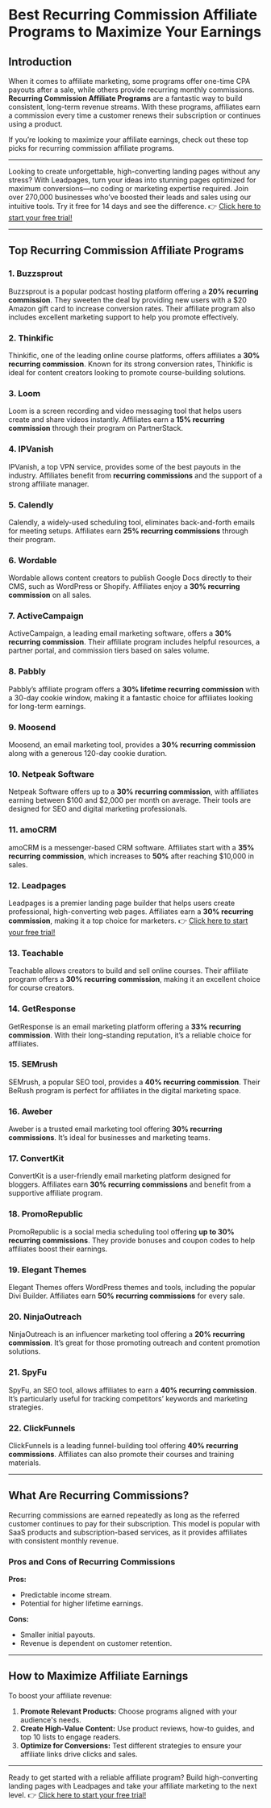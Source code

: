 # Best Recurring Commission Affiliate Programs to Maximize Your Earnings

## Introduction

When it comes to affiliate marketing, some programs offer one-time CPA payouts after a sale, while others provide recurring monthly commissions. **Recurring Commission Affiliate Programs** are a fantastic way to build consistent, long-term revenue streams. With these programs, affiliates earn a commission every time a customer renews their subscription or continues using a product.

If you’re looking to maximize your affiliate earnings, check out these top picks for recurring commission affiliate programs.

---

Looking to create unforgettable, high-converting landing pages without any stress? With Leadpages, turn your ideas into stunning pages optimized for maximum conversions—no coding or marketing expertise required. Join over 270,000 businesses who’ve boosted their leads and sales using our intuitive tools. Try it free for 14 days and see the difference. 👉 [Click here to start your free trial!](https://bit.ly/LEadPages)

---

## Top Recurring Commission Affiliate Programs

### 1. Buzzsprout
Buzzsprout is a popular podcast hosting platform offering a **20% recurring commission**. They sweeten the deal by providing new users with a $20 Amazon gift card to increase conversion rates. Their affiliate program also includes excellent marketing support to help you promote effectively.

### 2. Thinkific
Thinkific, one of the leading online course platforms, offers affiliates a **30% recurring commission**. Known for its strong conversion rates, Thinkific is ideal for content creators looking to promote course-building solutions.

### 3. Loom
Loom is a screen recording and video messaging tool that helps users create and share videos instantly. Affiliates earn a **15% recurring commission** through their program on PartnerStack.

### 4. IPVanish
IPVanish, a top VPN service, provides some of the best payouts in the industry. Affiliates benefit from **recurring commissions** and the support of a strong affiliate manager.

### 5. Calendly
Calendly, a widely-used scheduling tool, eliminates back-and-forth emails for meeting setups. Affiliates earn **25% recurring commissions** through their program.

### 6. Wordable
Wordable allows content creators to publish Google Docs directly to their CMS, such as WordPress or Shopify. Affiliates enjoy a **30% recurring commission** on all sales.

### 7. ActiveCampaign
ActiveCampaign, a leading email marketing software, offers a **30% recurring commission**. Their affiliate program includes helpful resources, a partner portal, and commission tiers based on sales volume.

### 8. Pabbly
Pabbly’s affiliate program offers a **30% lifetime recurring commission** with a 30-day cookie window, making it a fantastic choice for affiliates looking for long-term earnings.

### 9. Moosend
Moosend, an email marketing tool, provides a **30% recurring commission** along with a generous 120-day cookie duration.

### 10. Netpeak Software
Netpeak Software offers up to a **30% recurring commission**, with affiliates earning between $100 and $2,000 per month on average. Their tools are designed for SEO and digital marketing professionals.

### 11. amoCRM
amoCRM is a messenger-based CRM software. Affiliates start with a **35% recurring commission**, which increases to **50%** after reaching $10,000 in sales.

### 12. Leadpages
Leadpages is a premier landing page builder that helps users create professional, high-converting web pages. Affiliates earn a **30% recurring commission**, making it a top choice for marketers. 👉 [Click here to start your free trial!](https://bit.ly/LEadPages)

### 13. Teachable
Teachable allows creators to build and sell online courses. Their affiliate program offers a **30% recurring commission**, making it an excellent choice for course creators.

### 14. GetResponse
GetResponse is an email marketing platform offering a **33% recurring commission**. With their long-standing reputation, it’s a reliable choice for affiliates.

### 15. SEMrush
SEMrush, a popular SEO tool, provides a **40% recurring commission**. Their BeRush program is perfect for affiliates in the digital marketing space.

### 16. Aweber
Aweber is a trusted email marketing tool offering **30% recurring commissions**. It’s ideal for businesses and marketing teams.

### 17. ConvertKit
ConvertKit is a user-friendly email marketing platform designed for bloggers. Affiliates earn **30% recurring commissions** and benefit from a supportive affiliate program.

### 18. PromoRepublic
PromoRepublic is a social media scheduling tool offering **up to 30% recurring commissions**. They provide bonuses and coupon codes to help affiliates boost their earnings.

### 19. Elegant Themes
Elegant Themes offers WordPress themes and tools, including the popular Divi Builder. Affiliates earn **50% recurring commissions** for every sale.

### 20. NinjaOutreach
NinjaOutreach is an influencer marketing tool offering a **20% recurring commission**. It’s great for those promoting outreach and content promotion solutions.

### 21. SpyFu
SpyFu, an SEO tool, allows affiliates to earn a **40% recurring commission**. It’s particularly useful for tracking competitors’ keywords and marketing strategies.

### 22. ClickFunnels
ClickFunnels is a leading funnel-building tool offering **40% recurring commissions**. Affiliates can also promote their courses and training materials.

---

## What Are Recurring Commissions?

Recurring commissions are earned repeatedly as long as the referred customer continues to pay for their subscription. This model is popular with SaaS products and subscription-based services, as it provides affiliates with consistent monthly revenue.

### Pros and Cons of Recurring Commissions
**Pros:**
- Predictable income stream.
- Potential for higher lifetime earnings.

**Cons:**
- Smaller initial payouts.
- Revenue is dependent on customer retention.

---

## How to Maximize Affiliate Earnings

To boost your affiliate revenue:
1. **Promote Relevant Products:** Choose programs aligned with your audience's needs.
2. **Create High-Value Content:** Use product reviews, how-to guides, and top 10 lists to engage readers.
3. **Optimize for Conversions:** Test different strategies to ensure your affiliate links drive clicks and sales.

---

Ready to get started with a reliable affiliate program? Build high-converting landing pages with Leadpages and take your affiliate marketing to the next level. 👉 [Click here to start your free trial!](https://bit.ly/LEadPages)
